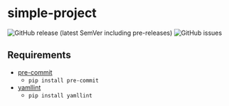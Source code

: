 # simple-project

![GitHub release (latest SemVer including pre-releases)](https://img.shields.io/github/v/release/nhalase/simple-project?include_prereleases)
![GitHub issues](https://img.shields.io/github/issues-raw/nhalase/simple-project)

## Requirements

- [pre-commit](https://pre-commit.com/)
  - `pip install pre-commit`
- [yamllint](https://github.com/adrienverge/yamllint)
  - `pip install yamllint`
